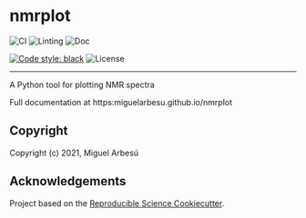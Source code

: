 # nmrplot

![CI](https://github.com/miguelarbesu/nmrplot/actions/workflows/CI.yaml/badge.svg)
![Linting](https://github.com/miguelarbesu/nmrplot/actions/workflows/linting.yaml/badge.svg)
![Doc](https://github.com/miguelarbesu/nmrplot/actions/workflows/doc.yaml/badge.svg)


[![Code style: black](https://img.shields.io/badge/code%20style-black-000000.svg)](https://github.com/psf/black)
![License](https://img.shields.io/github/license/miguelarbesu/nmrplot)

---

A Python tool for plotting NMR spectra

Full documentation at https:miguelarbesu.github.io/nmrplot

## Copyright

Copyright (c) 2021, Miguel Arbesú

## Acknowledgements
 
Project based on the [Reproducible Science Cookiecutter](https://github.com/miguelarbesu/cookiecutter-reproducible-science).

